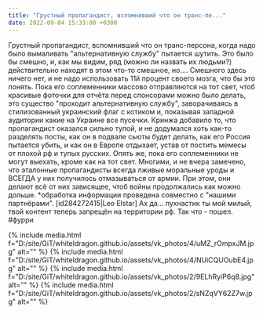 ```yaml
---
title: "Грустный пропагандист, вспомнивший что он транс-пе..."
date: 2022-09-04 15:33:00 +0300
---
```


Грустный пропагандист, вспомнивший что он транс-персона, когда надо было вымаливать "альтернативную службу" пытается шутить.
Это было бы смешно, и, как мы видим, ряд (можно ли назвать их людьми?) действительно находят в этом что-то смешное, но....
Смешного здесь ничего нет, и не надо использовать 11й процент своего мозга, что бы это понять.
Пока его соплеменники массово отправляются на тот свет, чтоб красивые фоточки для отчёта перед спонсорами можно было делать, это существо "проходит альтернативную службу", заворачиваясь в стилизованный украинский флаг с котиком и, показывая западной аудитории какие на Украине все пусечки.
Кринжа добавило то, что пропагандист оказался сильно тупой, и не додумался хоть как-то разделять посты, как он в подвале сьюты будет делать, как его Россия пытается убить, и как он в Европе отдыхает, устав от постить мемесы от плохой рф и тупых русских. Опять же, пока его соплеменники не могут выехать, кроме как на тот свет.
Многими, и не вчера замечено, что эталонные пропагандисты всегда лживые моральные уроды и ВСЕГДА у них получилось отмазываться от армии. При этом, они делают всё от них зависящее, чтоб войны продолжались как можно дольше.
*обработка информации проведена совместно с "нашими партнёрами".
[id284272415|Leo Elstar]
Ах да... пухнастик ты мой милый, твой контент теперь запрещён на территории рф. Так что - пошел.
#фурри


{% include media.html f="D:/site/GiT/whiteldragon.github.io/assets/vk_photos/4/uMZ_rOmpxJM.jpg" alt="" %}
{% include media.html f="D:/site/GiT/whiteldragon.github.io/assets/vk_photos/4/NUiCQUOubE4.jpg" alt="" %}
{% include media.html f="D:/site/GiT/whiteldragon.github.io/assets/vk_photos/2/9ELhRyiP6q8.jpg" alt="" %}
{% include media.html f="D:/site/GiT/whiteldragon.github.io/assets/vk_photos/2/sNZqVY62Z7w.jpg" alt="" %}
